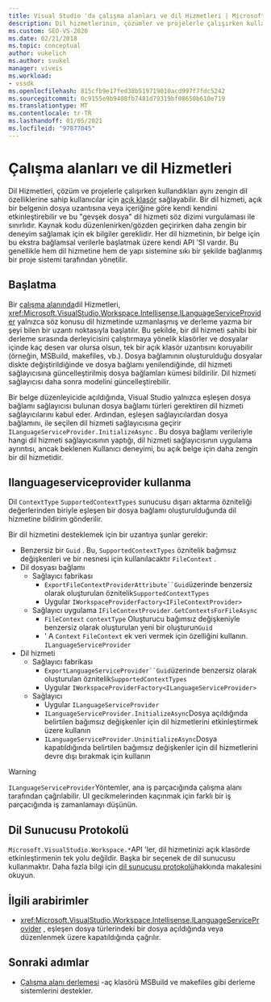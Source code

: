 ```yaml
---
title: Visual Studio 'da çalışma alanları ve dil Hizmetleri | Microsoft Docs
description: Dil hizmetlerinin, çözümler ve projelerle çalışırken kullandıkları aynı zengin dil özelliklerine sahip açık klasör kullanıcılarını nasıl sağlayabilecekleri hakkında bilgi edinin.
ms.custom: SEO-VS-2020
ms.date: 02/21/2018
ms.topic: conceptual
author: vukelich
ms.author: svukel
manager: viveis
ms.workload:
- vssdk
ms.openlocfilehash: 815cfb9e17fed38b519719010acd997f7fdc5242
ms.sourcegitcommit: 0c9155e9b9408fb7481d79319bf08650b610e719
ms.translationtype: MT
ms.contentlocale: tr-TR
ms.lasthandoff: 01/05/2021
ms.locfileid: "97877045"
---
```

# <a name="workspaces-and-language-services"></a>Çalışma alanları ve dil Hizmetleri

Dil Hizmetleri, çözüm ve projelerle çalışırken kullandıkları aynı zengin dil özelliklerine sahip kullanıcılar için [açık klasör](../ide/develop-code-in-visual-studio-without-projects-or-solutions.md) sağlayabilir. Bir dil hizmeti, açık bir belgenin dosya uzantısına veya içeriğine göre kendi kendini etkinleştirebilir ve bu "gevşek dosya" dil hizmeti söz dizimi vurgulaması ile sınırlıdır. Kaynak kodu düzenlenirken/gözden geçirirken daha zengin bir deneyim sağlamak için ek bilgiler gereklidir. Her dil hizmetinin, bir belge için bu ekstra bağlamsal verilerle başlatmak üzere kendi API 'SI vardır. Bu genellikle hem dil hizmetine hem de yapı sistemine sıkı bir şekilde bağlanmış bir proje sistemi tarafından yönetilir.

## <a name="initialization"></a>Başlatma

Bir [çalışma alanında](workspaces.md)dil Hizmetleri, <xref:Microsoft.VisualStudio.Workspace.Intellisense.ILanguageServiceProvider> yalnızca söz konusu dil hizmetinde uzmanlaşmış ve derleme yazma bir şeyi bilen bir uzantı noktasıyla başlatılır. Bu şekilde, bir dil hizmeti sahibi bir derleme sırasında derleyicisini çalıştırmaya yönelik klasörler ve dosyalar içinde kaç desen var olursa olsun, tek bir açık klasör uzantısını koruyabilir (örneğin, MSBuild, makefiles, vb.). Dosya bağlamının oluşturulduğu dosyalar diskte değiştirildiğinde ve dosya bağlamı yenilendiğinde, dil hizmeti sağlayıcısına güncelleştirilmiş dosya bağlamları kümesi bildirilir. Dil hizmeti sağlayıcısı daha sonra modelini güncelleştirebilir.

Bir belge düzenleyicide açıldığında, Visual Studio yalnızca eşleşen dosya bağlamı sağlayıcısı bulunan dosya bağlamı türleri gerektiren dil hizmeti sağlayıcılarını kabul eder. Ardından, eşleşen sağlayıcılardan dosya bağlamını, ile seçilen dil hizmeti sağlayıcısına geçirir `ILanguageServiceProvider.InitializeAsync` . Bu dosya bağlamı verileriyle hangi dil hizmeti sağlayıcısının yaptığı, dil hizmeti sağlayıcısının uygulama ayrıntısı, ancak beklenen Kullanıcı deneyimi, bu açık belge için daha zengin bir dil hizmetidir.

## <a name="using-ilanguageserviceprovider"></a>Ilanguageserviceprovider kullanma

Dil `ContextType` `SupportedContextTypes` sunucusu dışarı aktarma özniteliği değerlerinden biriyle eşleşen bir dosya bağlamı oluşturulduğunda dil hizmetine bildirim gönderilir.

Bir dil hizmetini desteklemek için bir uzantıya şunlar gerekir:

- Benzersiz bir `Guid` . Bu, `SupportedContextTypes` öznitelik bağımsız değişkenleri ve bir nesnesi için kullanılacaktır `FileContext` .
- Dil dosyası bağlamı
  - Sağlayıcı fabrikası
    - `ExportFileContextProviderAttribute``Guid`üzerinde benzersiz olarak oluşturulan öznitelik`SupportedContextTypes`
    - Uygular `IWorkspaceProviderFactory<IFileContextProvider>`
  - Sağlayıcı uygulama `IFileContextProvider.GetContextsForFileAsync`
    - `FileContext` `contextType` Oluşturucu bağımsız değişkeniyle benzersiz olarak oluşturulan yeni bir oluşturun`Guid`
    - ' A `Context` `FileContext` ek veri vermek için özelliğini kullanın. `ILanguageServiceProvider`
- Dil hizmeti
  - Sağlayıcı fabrikası
    - `ExportLanguageServiceProvider``Guid`üzerinde benzersiz olarak oluşturulan öznitelik`SupportedContextTypes`
    - Uygular `IWorkspaceProviderFactory<ILanguageServiceProvider>`
  - Sağlayıcı
    - Uygular `ILanguageServiceProvider`
    - `ILanguageServiceProvider.InitializeAsync`Dosya açıldığında belirtilen bağımsız değişkenler için dil hizmetlerini etkinleştirmek üzere kullanın
    - `ILanguageServiceProvider.UninitializeAsync`Dosya kapatıldığında belirtilen bağımsız değişkenler için dil hizmetlerini devre dışı bırakmak için kullanın

>[!WARNING]
>`ILanguageServiceProvider`Yöntemler, ana iş parçacığında çalışma alanı tarafından çağrılabilir. UI gecikmelerinden kaçınmak için farklı bir iş parçacığında iş zamanlamayı düşünün.

## <a name="language-server-protocol"></a>Dil Sunucusu Protokolü

`Microsoft.VisualStudio.Workspace.*`API 'ler, dil hizmetinizi açık klasörde etkinleştirmenin tek yolu değildir. Başka bir seçenek de dil sunucusu kullanmaktır. Daha fazla bilgi için [dil sunucusu protokolü](language-server-protocol.md)hakkında makalesini okuyun.

## <a name="related-interfaces"></a>İlgili arabirimler

- <xref:Microsoft.VisualStudio.Workspace.Intellisense.ILanguageServiceProvider> , eşleşen dosya türlerindeki bir dosya açıldığında veya düzenlenmek üzere kapatıldığında çağrılır.

## <a name="next-steps"></a>Sonraki adımlar

* [Çalışma alanı derlemesi](workspace-build.md) -aç klasörü MSBuild ve makefiles gibi derleme sistemlerini destekler.